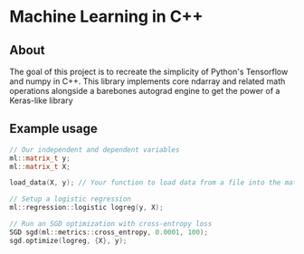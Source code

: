 # Machine Learning in C++
## About
The goal of this project is to recreate the simplicity of Python's Tensorflow and numpy in C++. This library implements core ndarray and related math operations alongside a barebones autograd engine to get the power of a Keras-like library

## Example usage
```C++
// Our independent and dependent variables
ml::matrix_t y;
ml::matrix_t X;

load_data(X, y); // Your function to load data from a file into the matricies

// Setup a logistic regression
ml::regression::logistic logreg(y, X);

// Run an SGD optimization with cross-entropy loss
SGD sgd(ml::metrics::cross_entropy, 0.0001, 100);
sgd.optimize(logreg, {X}, y);
```
